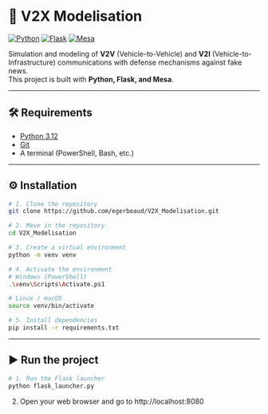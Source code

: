 # 🚗 V2X Modelisation


[![Python](https://img.shields.io/badge/Python-3.10%2B-blue?logo=python&logoColor=white)](https://www.python.org/)
[![Flask](https://img.shields.io/badge/Flask-Web%20App-green?logo=flask&logoColor=white)](https://flask.palletsprojects.com/)
[![Mesa](https://img.shields.io/badge/Mesa-Agent--Based%20Modeling-orange)](https://mesa.readthedocs.io/)

Simulation and modeling of **V2V** (Vehicle-to-Vehicle) and **V2I** (Vehicle-to-Infrastructure) communications with defense mechanisms against fake news.  
This project is built with **Python, Flask, and Mesa**.

---

## 🛠️ Requirements

- [Python 3.12](https://www.python.org/downloads/)  
- [Git](https://git-scm.com/)  
- A terminal (PowerShell, Bash, etc.)

---

## ⚙️ Installation

```bash
# 1. Clone the repository
git clone https://github.com/egerbeaud/V2X_Modelisation.git
```
```bash 
# 2. Move in the repository
cd V2X_Modelisation
```

```bash
# 3. Create a virtual environment
python -m venv venv
```

```bash
# 4. Activate the environment
# Windows (PowerShell)
.\venv\Scripts\Activate.ps1
```

```bash
# Linux / macOS
source venv/bin/activate
```

```bash
# 5. Install dependencies
pip install -r requirements.txt
```
---

## ▶️ Run the project

```bash
# 1. Run the Flask launcher
python flask_launcher.py
```

2. Open your web browser and go to http://localhost:8080
